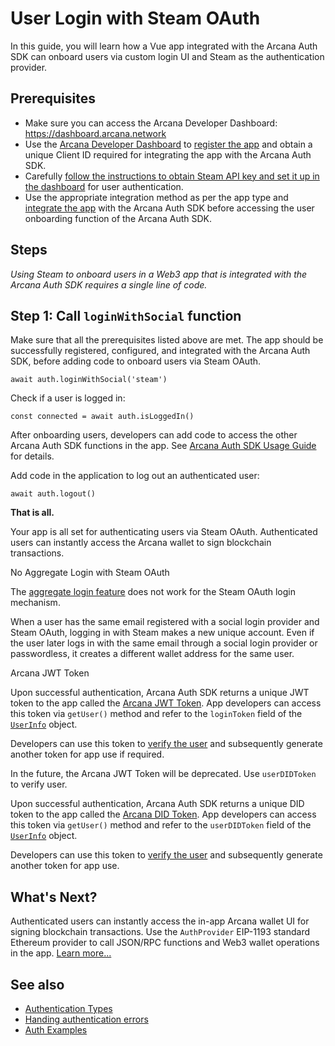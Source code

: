 # User Login with Steam OAuth

In this guide, you will learn how a Vue app integrated with the Arcana Auth SDK can onboard users via custom login UI and Steam as the authentication provider.

## Prerequisites

- Make sure you can access the Arcana Developer Dashboard: <https://dashboard.arcana.network>
- Use the [Arcana Developer Dashboard](../../../../../../concepts/dashboard/) to [register the app](../../../../../../setup/config-auth/register-app/) and obtain a unique Client ID required for integrating the app with the Arcana Auth SDK.
- Carefully [follow the instructions to obtain Steam API key and set it up in the dashboard](../../../../../../setup/config-social/steam-oauth/) for user authentication.
- Use the appropriate integration method as per the app type and [integrate the app](../../../../../integrate/vanilla-html-css-js/) with the Arcana Auth SDK before accessing the user onboarding function of the Arcana Auth SDK.

## Steps

*Using Steam to onboard users in a Web3 app that is integrated with the Arcana Auth SDK requires a single line of code.*

## Step 1: Call `loginWithSocial` function

Make sure that all the prerequisites listed above are met. The app should be successfully registered, configured, and integrated with the Arcana Auth SDK, before adding code to onboard users via Steam OAuth.

```
await auth.loginWithSocial('steam')

```

Check if a user is logged in:

```
const connected = await auth.isLoggedIn()

```

After onboarding users, developers can add code to access the other Arcana Auth SDK functions in the app. See [Arcana Auth SDK Usage Guide](../../../../../auth-usage-guide/) for details.

Add code in the application to log out an authenticated user:

```
await auth.logout()

```

**That is all.**

Your app is all set for authenticating users via Steam OAuth. Authenticated users can instantly access the Arcana wallet to sign blockchain transactions.

No Aggregate Login with Steam OAuth

The [aggregate login feature](../../../../../../concepts/aggregatelogin/) does not work for the Steam OAuth login mechanism.

When a user has the same email registered with a social login provider and Steam OAuth, logging in with Steam makes a new unique account. Even if the user later logs in with the same email through a social login provider or passwordless, it creates a different wallet address for the same user.

Arcana JWT Token

Upon successful authentication, Arcana Auth SDK returns a unique JWT token to the app called the [Arcana JWT Token](../../../../../../concepts/an-jwt-token/). App developers can access this token via `getUser()` method and refer to the `loginToken` field of the [`UserInfo`](https://authsdk-ref-guide.netlify.app/interfaces/userinfo) object.

Developers can use this token to [verify the user](../../../../../../concepts/jwt-token-validation/) and subsequently generate another token for app use if required.

In the future, the Arcana JWT Token will be deprecated. Use `userDIDToken` to verify user.

Upon successful authentication, Arcana Auth SDK returns a unique DID token to the app called the [Arcana DID Token](../../../../../../concepts/an-jwt-token/). App developers can access this token via `getUser()` method and refer to the `userDIDToken` field of the [`UserInfo`](https://authsdk-ref-guide.netlify.app/interfaces/userinfo) object.

Developers can use this token to [verify the user](../../../../../../concepts/an-did-token/#verify-did-token) and subsequently generate another token for app use.

## What's Next?

Authenticated users can instantly access the in-app Arcana wallet UI for signing blockchain transactions. Use the `AuthProvider` EIP-1193 standard Ethereum provider to call JSON/RPC functions and Web3 wallet operations in the app. [Learn more...](../../../../../web3-ops/evm/)

## See also

- [Authentication Types](../../../../../../concepts/authtype/)
- [Handing authentication errors](../../../../../auth-error-msg/)
- [Auth Examples](https://github.com/arcana-network/auth-examples)

